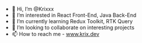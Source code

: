 - 👋 Hi, I’m @Krixxx
- 👀 I’m interested in React Front-End, Java Back-End
- 🌱 I’m currently learning Redux Toolkit, RTK Query
- 💞️ I’m looking to collaborate on interesting projects
- 📫 How to reach me  - www.krix.dev

<!---
Krixxx/Krixxx is a ✨ special ✨ repository because its `README.md` (this file) appears on your GitHub profile.
You can click the Preview link to take a look at your changes.
--->
